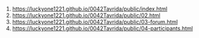 <!-- https://github.com/luckyone1221/0042Tavrida -->
1. <https://luckyone1221.github.io/0042Tavrida/public/index.html>
1. <https://luckyone1221.github.io/0042Tavrida/public/02.html>
1. <https://luckyone1221.github.io/0042Tavrida/public/03-forum.html>
1. <https://luckyone1221.github.io/0042Tavrida/public/04-participants.html>